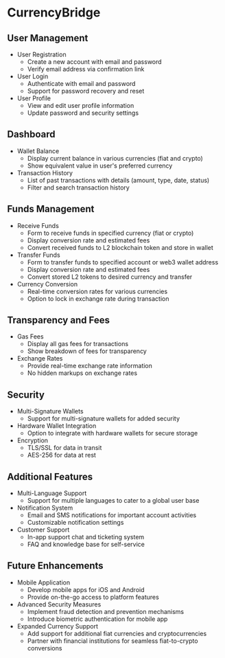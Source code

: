 # CurrencyBridge

## User Management
- User Registration
    - Create a new account with email and password
    - Verify email address via confirmation link
- User Login
    - Authenticate with email and password
    - Support for password recovery and reset
- User Profile
    - View and edit user profile information
    - Update password and security settings

## Dashboard
- Wallet Balance
    - Display current balance in various currencies (fiat and crypto)
    - Show equivalent value in user's preferred currency
- Transaction History
    - List of past transactions with details (amount, type, date, status)
    - Filter and search transaction history

## Funds Management
- Receive Funds
    - Form to receive funds in specified currency (fiat or crypto)
    - Display conversion rate and estimated fees
    - Convert received funds to L2 blockchain token and store in wallet
- Transfer Funds
    - Form to transfer funds to specified account or web3 wallet address
    - Display conversion rate and estimated fees
    - Convert stored L2 tokens to desired currency and transfer
- Currency Conversion
    - Real-time conversion rates for various currencies
    - Option to lock in exchange rate during transaction

## Transparency and Fees
- Gas Fees
    - Display all gas fees for transactions
    - Show breakdown of fees for transparency
- Exchange Rates
    - Provide real-time exchange rate information
    - No hidden markups on exchange rates

## Security
- Multi-Signature Wallets
    - Support for multi-signature wallets for added security
- Hardware Wallet Integration
    - Option to integrate with hardware wallets for secure storage
- Encryption
    - TLS/SSL for data in transit
    - AES-256 for data at rest

## Additional Features
- Multi-Language Support
    - Support for multiple languages to cater to a global user base
- Notification System
    - Email and SMS notifications for important account activities
    - Customizable notification settings
- Customer Support
    - In-app support chat and ticketing system
    - FAQ and knowledge base for self-service

## Future Enhancements
- Mobile Application
    - Develop mobile apps for iOS and Android
    - Provide on-the-go access to platform features
- Advanced Security Measures
    - Implement fraud detection and prevention mechanisms
    - Introduce biometric authentication for mobile app
- Expanded Currency Support
    - Add support for additional fiat currencies and cryptocurrencies
    - Partner with financial institutions for seamless fiat-to-crypto conversions
